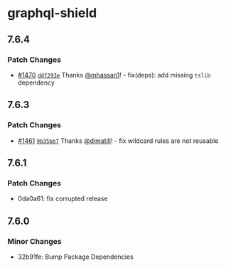 # graphql-shield

## 7.6.4

### Patch Changes

- [#1470](https://github.com/dimatill/graphql-shield/pull/1470) [`ddf293e`](https://github.com/dimatill/graphql-shield/commit/ddf293e2554e31bf0de8eee00d07bdf58e4f8a8b) Thanks [@mhassan1](https://github.com/mhassan1)! - fix(deps): add missing `tslib` dependency

## 7.6.3

### Patch Changes

- [#1461](https://github.com/dimatill/graphql-shield/pull/1461) [`9b35bb7`](https://github.com/dimatill/graphql-shield/commit/9b35bb7184f8da7111c8524f01a33411e4693b79) Thanks [@dimatill](https://github.com/dimatill)! - fix wildcard rules are not reusable

## 7.6.1

### Patch Changes

- 0da0a61: fix corrupted release

## 7.6.0

### Minor Changes

- 32b91fe: Bump Package Dependencies
